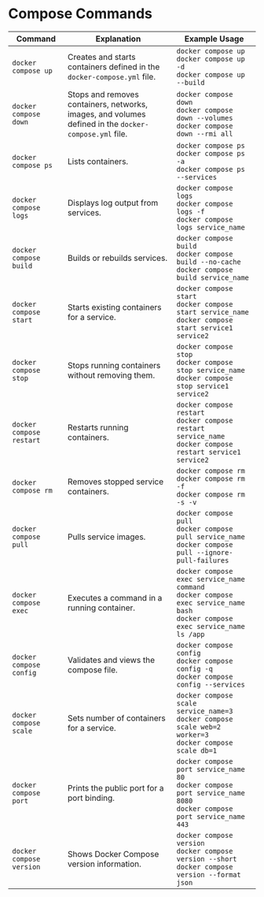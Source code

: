 # Compose Commands

| Command | Explanation | Example Usage |
|---------|-------------|---------------|
| `docker compose up` | Creates and starts containers defined in the `docker-compose.yml` file. | `docker compose up`<br>`docker compose up -d`<br>`docker compose up --build` |
| `docker compose down` | Stops and removes containers, networks, images, and volumes defined in the `docker-compose.yml` file. | `docker compose down`<br>`docker compose down --volumes`<br>`docker compose down --rmi all` |
| `docker compose ps` | Lists containers. | `docker compose ps`<br>`docker compose ps -a`<br>`docker compose ps --services` |
| `docker compose logs` | Displays log output from services. | `docker compose logs`<br>`docker compose logs -f`<br>`docker compose logs service_name` |
| `docker compose build` | Builds or rebuilds services. | `docker compose build`<br>`docker compose build --no-cache`<br>`docker compose build service_name` |
| `docker compose start` | Starts existing containers for a service. | `docker compose start`<br>`docker compose start service_name`<br>`docker compose start service1 service2` |
| `docker compose stop` | Stops running containers without removing them. | `docker compose stop`<br>`docker compose stop service_name`<br>`docker compose stop service1 service2` |
| `docker compose restart` | Restarts running containers. | `docker compose restart`<br>`docker compose restart service_name`<br>`docker compose restart service1 service2` |
| `docker compose rm` | Removes stopped service containers. | `docker compose rm`<br>`docker compose rm -f`<br>`docker compose rm -s -v` |
| `docker compose pull` | Pulls service images. | `docker compose pull`<br>`docker compose pull service_name`<br>`docker compose pull --ignore-pull-failures` |
| `docker compose exec` | Executes a command in a running container. | `docker compose exec service_name command`<br>`docker compose exec service_name bash`<br>`docker compose exec service_name ls /app` |
| `docker compose config` | Validates and views the compose file. | `docker compose config`<br>`docker compose config -q`<br>`docker compose config --services` |
| `docker compose scale` | Sets number of containers for a service. | `docker compose scale service_name=3`<br>`docker compose scale web=2 worker=3`<br>`docker compose scale db=1` |
| `docker compose port` | Prints the public port for a port binding. | `docker compose port service_name 80`<br>`docker compose port service_name 8080`<br>`docker compose port service_name 443` |
| `docker compose version` | Shows Docker Compose version information. | `docker compose version`<br>`docker compose version --short`<br>`docker compose version --format json` |
